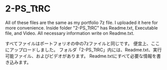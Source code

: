 # 2-PS_TtRC

All of these files are the same as my portfolio 7z file.
I uploaded it here for more convenience.
Inside folder "2-PS_TtRC" has Readme.txt, Executable file, and Video.
All necessary information write on Readme.txt.

すべてファイルはポートフォリオの中の7zファイルと同じです。
便宜上、ここにアップロードしました。
フォルダ「2-PS_TtRC」内には、Readme.txt、実行可能ファイル、およびビデオがあります。
Readme.txtにすべて必要な情報を書き込みます。

